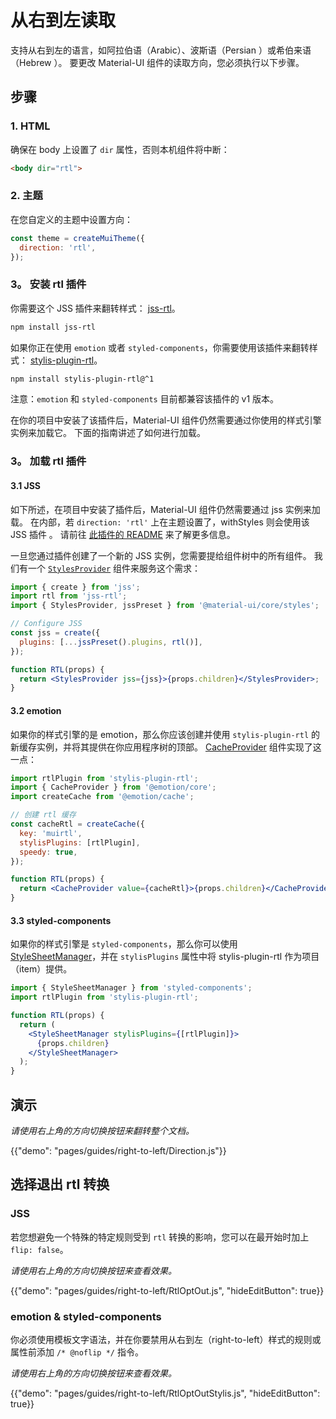 # 从右到左读取

<p class="description">支持从右到左的语言，如阿拉伯语（Arabic）、波斯语（Persian ）或希伯来语（Hebrew ）。 要更改 Material-UI 组件的读取方向，您必须执行以下步骤。</p>

## 步骤

### 1. HTML

确保在 body 上设置了 `dir` 属性，否则本机组件将中断：

```html
<body dir="rtl">
```

### 2. 主题

在您自定义的主题中设置方向：

```js
const theme = createMuiTheme({
  direction: 'rtl',
});
```

### 3。 安装 rtl 插件

你需要这个 JSS 插件来翻转样式： [jss-rtl](https://github.com/alitaheri/jss-rtl)。

```sh
npm install jss-rtl
```

如果你正在使用 `emotion` 或者 `styled-components`，你需要使用该插件来翻转样式： [stylis-plugin-rtl](https://github.com/styled-components/stylis-plugin-rtl)。

```sh
npm install stylis-plugin-rtl@^1

```

注意：`emotion` 和 `styled-components` 目前都兼容该插件的 v1 版本。

在你的项目中安装了该插件后，Material-UI 组件仍然需要通过你使用的样式引擎实例来加载它。 下面的指南讲述了如何进行加载。

### 3。 加载 rtl 插件

#### 3.1 JSS

如下所述，在项目中安装了插件后，Material-UI 组件仍然需要通过 jss 实例来加载。 在内部，若 `direction: 'rtl'` 上在主题设置了，withStyles 则会使用该 JSS 插件 。 请前往 [此插件的 README](https://github.com/alitaheri/jss-rtl) 来了解更多信息。

一旦您通过插件创建了一个新的 JSS 实例，您需要提给组件树中的所有组件。 我们有一个 [`StylesProvider`](/styles/api/#stylesprovider) 组件来服务这个需求：

```jsx
import { create } from 'jss';
import rtl from 'jss-rtl';
import { StylesProvider, jssPreset } from '@material-ui/core/styles';

// Configure JSS
const jss = create({
  plugins: [...jssPreset().plugins, rtl()],
});

function RTL(props) {
  return <StylesProvider jss={jss}>{props.children}</StylesProvider>;
}
```

#### 3.2 emotion

如果你的样式引擎的是 emotion，那么你应该创建并使用  `stylis-plugin-rtl` 的新缓存实例，并将其提供在你应用程序树的顶部。 [CacheProvider](https://emotion.sh/docs/cache-provider) 组件实现了这一点：

```jsx
import rtlPlugin from 'stylis-plugin-rtl';
import { CacheProvider } from '@emotion/core';
import createCache from '@emotion/cache';

// 创建 rtl 缓存
const cacheRtl = createCache({
  key: 'muirtl',
  stylisPlugins: [rtlPlugin],
  speedy: true,
});

function RTL(props) {
  return <CacheProvider value={cacheRtl}>{props.children}</CacheProvider>;
}
```

#### 3.3 styled-components

如果你的样式引擎是 `styled-components`，那么你可以使用 [StyleSheetManager](https://styled-components.com/docs/api#stylesheetmanager)，并在 `stylisPlugins` 属性中将 stylis-plugin-rtl 作为项目（item）提供。

```jsx
import { StyleSheetManager } from 'styled-components';
import rtlPlugin from 'stylis-plugin-rtl';

function RTL(props) {
  return (
    <StyleSheetManager stylisPlugins={[rtlPlugin]}>
      {props.children}
    </StyleSheetManager>
  );
}
```

## 演示

_请使用右上角的方向切换按钮来翻转整个文档。_

{{"demo": "pages/guides/right-to-left/Direction.js"}}

## 选择退出 rtl 转换

### JSS

若您想避免一个特殊的特定规则受到 `rtl` 转换的影响，您可以在最开始时加上 `flip: false`。

_请使用右上角的方向切换按钮来查看效果。_

{{"demo": "pages/guides/right-to-left/RtlOptOut.js", "hideEditButton": true}}

### emotion & styled-components

你必须使用模板文字语法，并在你要禁用从右到左（right-to-left）样式的规则或属性前添加 `/* @noflip */` 指令。

_请使用右上角的方向切换按钮来查看效果。_

{{"demo": "pages/guides/right-to-left/RtlOptOutStylis.js", "hideEditButton": true}}
